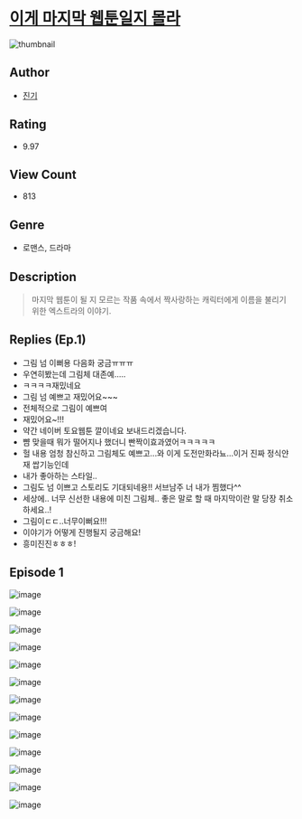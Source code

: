# [이게 마지막 웹툰일지 몰라](https://comic.naver.com/challenge/list?titleId=811192)
![thumbnail](https://image-comic.pstatic.net/user_contents_data/challenge_comic/2023/05/25/109909/upload_4121749380354040373_480x623.jpeg)

## Author
- [진기](https://comic.naver.com/artistTitle?id=109909)

## Rating
- 9.97

## View Count
- 813

## Genre
- 로맨스, 드라마

## Description
> 마지막 웹툰이 될 지 모르는 작품 속에서 짝사랑하는 캐릭터에게 이름을 불리기 위한 엑스트라의 이야기.

## Replies (Ep.1)
- 그림 넘 이뻐용 다음화 궁금ㅠㅠㅠ
- 우연히봤는데 그림체 대존예.....
- ㅋㅋㅋㅋ재밌네요
- 그림 넘 예쁘고 재밌어요~~~
- 전체적으로 그림이 예쁘여
- 재밌어요~!!!
- 약간 네이버 토요웹툰 깔이네요 보내드리겠습니다.
- 뺨 맞을때 뭐가 떨어지나 했더니 빤짝이효과였어ㅋㅋㅋㅋㅋ
- 헐 내용 엄청 참신하고 그림체도 예쁘고...와 이게 도전만화라뇨...이거 진짜 정식얀재 쌉기능인데
- 내가 좋아하는 스타일..
- 그림도 넘 이쁘고 스토리도 기대되네용!! 서브남주 너 내가 찜했다^^
- 세상에.. 너무 신선한 내용에 미친 그림체.. 좋은 말로 할 때 마지막이란 말 당장 취소하세요..!
- 그림이ㄷㄷ..너무이뻐요!!!
- 이야기가 어떻게 진행될지 궁금해요!
- 흥미진진ㅎㅎㅎ!

## Episode 1
![image](https://image-comic.pstatic.net/user_contents_data/challenge_comic/2023/05/25/109909/upload_3775812420566803558.jpeg)

![image](https://image-comic.pstatic.net/user_contents_data/challenge_comic/2023/05/25/109909/upload_3906082374397737314.jpeg)

![image](https://image-comic.pstatic.net/user_contents_data/challenge_comic/2023/05/26/109909/upload_3762866565341919076.jpeg)

![image](https://image-comic.pstatic.net/user_contents_data/challenge_comic/2023/05/25/109909/upload_3618978996775118134.jpeg)

![image](https://image-comic.pstatic.net/user_contents_data/challenge_comic/2023/05/25/109909/upload_3703709561882294628.jpeg)

![image](https://image-comic.pstatic.net/user_contents_data/challenge_comic/2023/05/25/109909/upload_7291997645033322808.jpeg)

![image](https://image-comic.pstatic.net/user_contents_data/challenge_comic/2023/05/26/109909/upload_3703143309887617075.jpeg)

![image](https://image-comic.pstatic.net/user_contents_data/challenge_comic/2023/05/25/109909/upload_3905799988817913396.jpeg)

![image](https://image-comic.pstatic.net/user_contents_data/challenge_comic/2023/05/25/109909/upload_7161627435394610786.jpeg)

![image](https://image-comic.pstatic.net/user_contents_data/challenge_comic/2023/05/25/109909/upload_3762531429007254064.jpeg)

![image](https://image-comic.pstatic.net/user_contents_data/challenge_comic/2023/05/25/109909/upload_7306353942520280166.jpeg)

![image](https://image-comic.pstatic.net/user_contents_data/challenge_comic/2023/05/25/109909/upload_3474590000320100152.jpeg)

![image](https://image-comic.pstatic.net/user_contents_data/challenge_comic/2023/05/25/109909/upload_4122818277421704502.jpeg)
